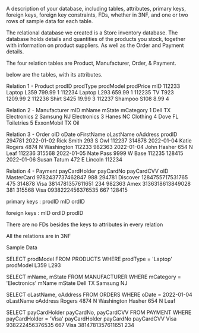 A description of your database, including tables, attributes, primary keys,
foreign keys, foreign key constraints, FDs, whether in 3NF, and one or two rows of sample data for
each table.

The relational database we created is a Store inventory database. The database holds details and quantities of the 
products you stock, together with information on product suppliers. As well as the Order and Payment details.

The four relation tables are Product, Manufacturer, Order, & Payment.

below are the tables, with its attributes.

Relation 1 - Product
prodID	prodType	prodModel	prodPrice	mID
112233	Laptop	L359	799.99	1
112234	Laptop	L293	659.99	1
112235	TV	T923	1209.99	2
112236	Shirt	S425	19.99	3
112237	Shampoo	S108	8.99	4

Relation 2 - Manufacturer
mID	mName	mState	mCategory
1	Dell	TX	Electronics
2	Samsung	NJ	Electronics
3	Hanes	NC	Clothing
4	Dove	FL	Toiletries
5	ExxonMobil	TX	Oil

Relation 3 - Order
oID	oDate	oFirstName	oLastName	oAddress	prodID
294781	2022-01-02	Rick	Smith	293 S Owl	112237
314878	2022-01-04	Katie	Rogers	4874 N Washington	112233
982363	2022-01-04	John	Hasher	654 N Leaf	112236
315568	2022-01-05	Nate	Pass	9999 W Base	112235
128415	2022-01-06	Susan	Tatum	472 E Lincoln	112234

Relation 4 - Payment
payCardHolder	payCardNo	payCardCVV	oID
MasterCard	9782437737462847	988	294781
Discover	1284755717531765	475	314878
Visa	3814781357611651	234	982363
Amex	3136318613849028	381	315568
Visa	0938222456376535	667	128415

primary keys : prodID  mID ordID

foreign keys  : mID  ordID prodID

There are no FDs besides the keys to attributes in every relation
 
All the relations are in 3NF

Sample Data 

SELECT prodModel FROM PRODUCTS 
WHERE prodType = 'Laptop'
prodModel
L359
L293


SELECT mName, mState FROM MANUFACTURER 
WHERE mCategory = 'Electronics'
mName	mState
Dell	TX
Samsung	NJ

SELECT oLastName, oAddress FROM ORDERS 
WHERE oDate = 2022-01-04
oLastName	oAddress
Rogers	4874 N Washington
Hasher	654 N Leaf

SELECT payCardHolder payCardNo, payCardCVV FROM PAYMENT 
WHERE payCardHolder = 'Visa'
payCardHolder	payCardNo	payCardCVV
Visa	938222456376535	667
Visa	3814781357611651	234
